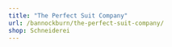 ```yaml
---
title: "The Perfect Suit Company"
url: /bannockburn/the-perfect-suit-company/
shop: Schneiderei
---
```

